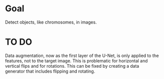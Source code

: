 # Goal

Detect objects, like chromosomes, in images.

# TO DO

Data augmentation, now as the first layer of the U-Net, is only applied to the features, not to the target image.  This is problematic for horizontal and vertical flips and for rotations.  This can be fixed by creating a data generator that includes flipping and rotating.
